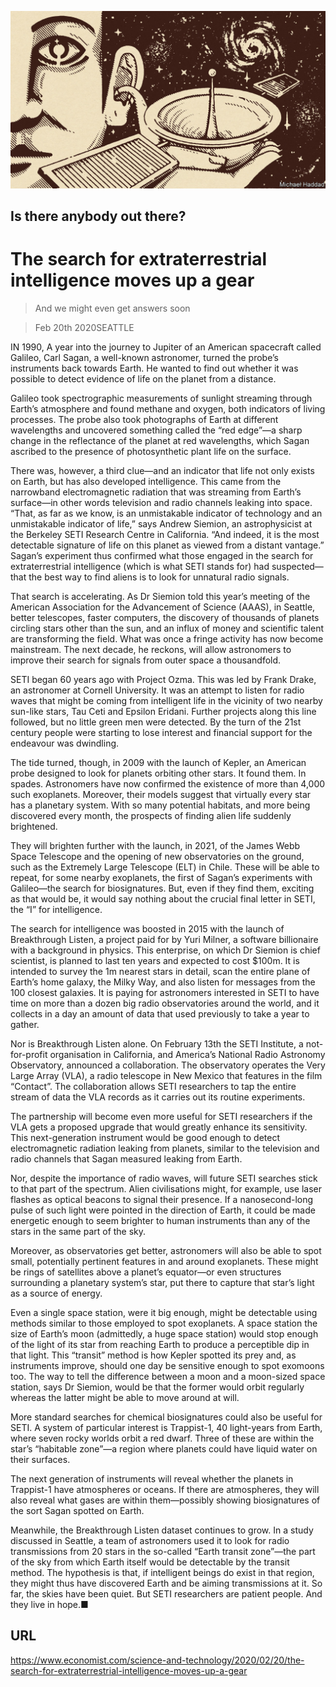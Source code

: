 ![](./images/20200222_STD001_0.jpg)

## Is there anybody out there?

# The search for extraterrestrial intelligence moves up a gear

> And we might even get answers soon

> Feb 20th 2020SEATTLE

IN 1990, A year into the journey to Jupiter of an American spacecraft called Galileo, Carl Sagan, a well-known astronomer, turned the probe’s instruments back towards Earth. He wanted to find out whether it was possible to detect evidence of life on the planet from a distance.

Galileo took spectrographic measurements of sunlight streaming through Earth’s atmosphere and found methane and oxygen, both indicators of living processes. The probe also took photographs of Earth at different wavelengths and uncovered something called the “red edge”—a sharp change in the reflectance of the planet at red wavelengths, which Sagan ascribed to the presence of photosynthetic plant life on the surface.

There was, however, a third clue—and an indicator that life not only exists on Earth, but has also developed intelligence. This came from the narrowband electromagnetic radiation that was streaming from Earth’s surface—in other words television and radio channels leaking into space. “That, as far as we know, is an unmistakable indicator of technology and an unmistakable indicator of life,” says Andrew Siemion, an astrophysicist at the Berkeley SETI Research Centre in California. “And indeed, it is the most detectable signature of life on this planet as viewed from a distant vantage.” Sagan’s experiment thus confirmed what those engaged in the search for extraterrestrial intelligence (which is what SETI stands for) had suspected—that the best way to find aliens is to look for unnatural radio signals.

That search is accelerating. As Dr Siemion told this year’s meeting of the American Association for the Advancement of Science (AAAS), in Seattle, better telescopes, faster computers, the discovery of thousands of planets circling stars other than the sun, and an influx of money and scientific talent are transforming the field. What was once a fringe activity has now become mainstream. The next decade, he reckons, will allow astronomers to improve their search for signals from outer space a thousandfold.



SETI began 60 years ago with Project Ozma. This was led by Frank Drake, an astronomer at Cornell University. It was an attempt to listen for radio waves that might be coming from intelligent life in the vicinity of two nearby sun-like stars, Tau Ceti and Epsilon Eridani. Further projects along this line followed, but no little green men were detected. By the turn of the 21st century people were starting to lose interest and financial support for the endeavour was dwindling.

The tide turned, though, in 2009 with the launch of Kepler, an American probe designed to look for planets orbiting other stars. It found them. In spades. Astronomers have now confirmed the existence of more than 4,000 such exoplanets. Moreover, their models suggest that virtually every star has a planetary system. With so many potential habitats, and more being discovered every month, the prospects of finding alien life suddenly brightened.

They will brighten further with the launch, in 2021, of the James Webb Space Telescope and the opening of new observatories on the ground, such as the Extremely Large Telescope (ELT) in Chile. These will be able to repeat, for some nearby exoplanets, the first of Sagan’s experiments with Galileo—the search for biosignatures. But, even if they find them, exciting as that would be, it would say nothing about the crucial final letter in SETI, the “I” for intelligence.

The search for intelligence was boosted in 2015 with the launch of Breakthrough Listen, a project paid for by Yuri Milner, a software billionaire with a background in physics. This enterprise, on which Dr Siemion is chief scientist, is planned to last ten years and expected to cost $100m. It is intended to survey the 1m nearest stars in detail, scan the entire plane of Earth’s home galaxy, the Milky Way, and also listen for messages from the 100 closest galaxies. It is paying for astronomers interested in SETI to have time on more than a dozen big radio observatories around the world, and it collects in a day an amount of data that used previously to take a year to gather.

Nor is Breakthrough Listen alone. On February 13th the SETI Institute, a not-for-profit organisation in California, and America’s National Radio Astronomy Observatory, announced a collaboration. The observatory operates the Very Large Array (VLA), a radio telescope in New Mexico that features in the film “Contact”. The collaboration allows SETI researchers to tap the entire stream of data the VLA records as it carries out its routine experiments.

The partnership will become even more useful for SETI researchers if the VLA gets a proposed upgrade that would greatly enhance its sensitivity. This next-generation instrument would be good enough to detect electromagnetic radiation leaking from planets, similar to the television and radio channels that Sagan measured leaking from Earth.

Nor, despite the importance of radio waves, will future SETI searches stick to that part of the spectrum. Alien civilisations might, for example, use laser flashes as optical beacons to signal their presence. If a nanosecond-long pulse of such light were pointed in the direction of Earth, it could be made energetic enough to seem brighter to human instruments than any of the stars in the same part of the sky.

Moreover, as observatories get better, astronomers will also be able to spot small, potentially pertinent features in and around exoplanets. These might be rings of satellites above a planet’s equator—or even structures surrounding a planetary system’s star, put there to capture that star’s light as a source of energy.

Even a single space station, were it big enough, might be detectable using methods similar to those employed to spot exoplanets. A space station the size of Earth’s moon (admittedly, a huge space station) would stop enough of the light of its star from reaching Earth to produce a perceptible dip in that light. This “transit” method is how Kepler spotted its prey and, as instruments improve, should one day be sensitive enough to spot exomoons too. The way to tell the difference between a moon and a moon-sized space station, says Dr Siemion, would be that the former would orbit regularly whereas the latter might be able to move around at will.

More standard searches for chemical biosignatures could also be useful for SETI. A system of particular interest is Trappist-1, 40 light-years from Earth, where seven rocky worlds orbit a red dwarf. Three of these are within the star’s “habitable zone”—a region where planets could have liquid water on their surfaces.

The next generation of instruments will reveal whether the planets in Trappist-1 have atmospheres or oceans. If there are atmospheres, they will also reveal what gases are within them—possibly showing biosignatures of the sort Sagan spotted on Earth.

Meanwhile, the Breakthrough Listen dataset continues to grow. In a study discussed in Seattle, a team of astronomers used it to look for radio transmissions from 20 stars in the so-called “Earth transit zone”—the part of the sky from which Earth itself would be detectable by the transit method. The hypothesis is that, if intelligent beings do exist in that region, they might thus have discovered Earth and be aiming transmissions at it. So far, the skies have been quiet. But SETI researchers are patient people. And they live in hope.■

## URL

https://www.economist.com/science-and-technology/2020/02/20/the-search-for-extraterrestrial-intelligence-moves-up-a-gear
